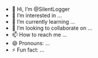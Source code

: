 - 👋 Hi, I’m @SilentLogger
- 👀 I’m interested in ...
- 🌱 I’m currently learning ...
- 💞️ I’m looking to collaborate on ...
- 📫 How to reach me ...
- 😄 Pronouns: ...
- ⚡ Fun fact: ...

<!---
SilentLogger/SilentLogger is a ✨ special ✨ repository because its `README.md` (this file) appears on your GitHub profile.
You can click the Preview link to take a look at your changes.
--->
